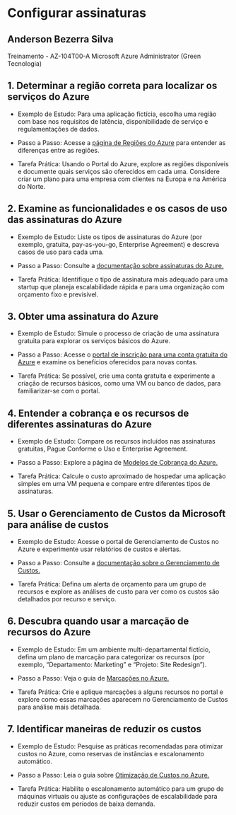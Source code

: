 # Configurar assinaturas

## Anderson Bezerra Silva 
Treinamento - AZ-104T00-A Microsoft Azure Administrator (Green Tecnologia)


## 1. Determinar a região correta para localizar os serviços do Azure

- Exemplo de Estudo: Para uma aplicação fictícia, escolha uma região com base nos requisitos de latência, disponibilidade de serviço e regulamentações de dados.

- Passo a Passo: Acesse a [página de Regiões do Azure](https://azure.microsoft.com/pt-br/explore/global-infrastructure/geographies/) para entender as diferenças entre as regiões.

- Tarefa Prática: Usando o Portal do Azure, explore as regiões disponíveis e documente quais serviços são oferecidos em cada uma. Considere criar um plano para uma empresa com clientes na Europa e na América do Norte.

## 2. Examine as funcionalidades e os casos de uso das assinaturas do Azure

- Exemplo de Estudo: Liste os tipos de assinaturas do Azure (por exemplo, gratuita, pay-as-you-go, Enterprise Agreement) e descreva casos de uso para cada uma.

- Passo a Passo: Consulte a [documentação sobre assinaturas do Azure.](https://learn.microsoft.com/pt-br/azure/cost-management-billing/understand/understand-subscription)

- Tarefa Prática: Identifique o tipo de assinatura mais adequado para uma startup que planeja escalabilidade rápida e para uma organização com orçamento fixo e previsível.

## 3. Obter uma assinatura do Azure

- Exemplo de Estudo: Simule o processo de criação de uma assinatura gratuita para explorar os serviços básicos do Azure.

- Passo a Passo: Acesse o [portal de inscrição para uma conta gratuita do Azure](https://azure.microsoft.com/pt-br/pricing/purchase-options/azure-account?icid=azurefreeaccount) e examine os benefícios oferecidos para novas contas.

- Tarefa Prática: Se possível, crie uma conta gratuita e experimente a criação de recursos básicos, como uma VM ou banco de dados, para familiarizar-se com o portal.

## 4. Entender a cobrança e os recursos de diferentes assinaturas do Azure

- Exemplo de Estudo: Compare os recursos incluídos nas assinaturas gratuitas, Pague Conforme o Uso e Enterprise Agreement.

- Passo a Passo: Explore a página de [Modelos de Cobrança do Azure.](https://azure.microsoft.com/pt-br/pricing/)

- Tarefa Prática: Calcule o custo aproximado de hospedar uma aplicação simples em uma VM pequena e compare entre diferentes tipos de assinaturas.

## 5. Usar o Gerenciamento de Custos da Microsoft para análise de custos

- Exemplo de Estudo: Acesse o portal de Gerenciamento de Custos no Azure e experimente usar relatórios de custos e alertas.

- Passo a Passo: Consulte a [documentação sobre o Gerenciamento de Custos.](https://learn.microsoft.com/pt-br/azure/cost-management-billing/cost-management-overview)

- Tarefa Prática: Defina um alerta de orçamento para um grupo de recursos e explore as análises de custo para ver como os custos são detalhados por recurso e serviço.


## 6. Descubra quando usar a marcação de recursos do Azure

- Exemplo de Estudo: Em um ambiente multi-departamental fictício, defina um plano de marcação para categorizar os recursos (por exemplo, “Departamento: Marketing” e “Projeto: Site Redesign”). 

- Passo a Passo: Veja o guia de [Marcações no Azure.](https://learn.microsoft.com/pt-br/azure/azure-resource-manager/management/tag-resources)

- Tarefa Prática: Crie e aplique marcações a alguns recursos no portal e explore como essas marcações aparecem no Gerenciamento de Custos para análise mais detalhada.


## 7. Identificar maneiras de reduzir os custos

- Exemplo de Estudo: Pesquise as práticas recomendadas para otimizar custos no Azure, como reservas de instâncias e escalonamento automático.

- Passo a Passo: Leia o guia sobre [Otimização de Custos no Azure.](https://learn.microsoft.com/pt-br/azure/well-architected/cost-optimization/)

- Tarefa Prática: Habilite o escalonamento automático para um grupo de máquinas virtuais ou ajuste as configurações de escalabilidade para reduzir custos em períodos de baixa demanda.

